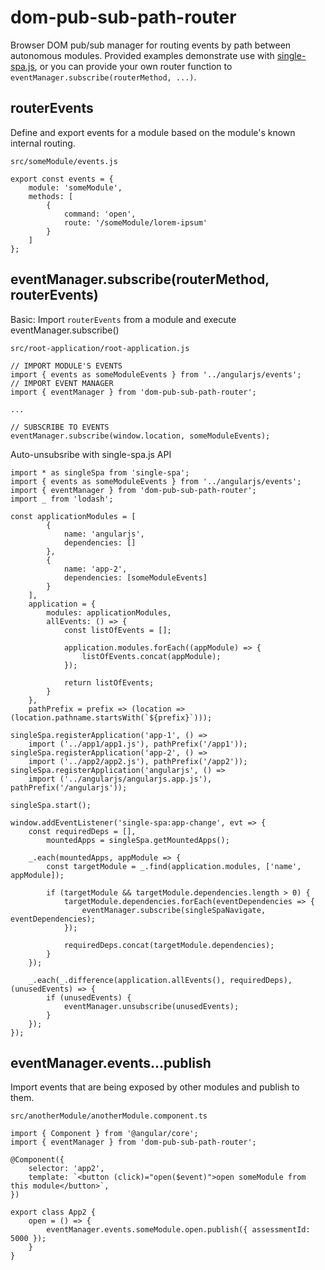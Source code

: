 # dom-pub-sub-path-router

Browser DOM pub/sub manager for routing events by path between autonomous modules. Provided examples demonstrate use with [single-spa.js](https://github.com/CanopyTax/single-spa), or you can provide your own router function to `eventManager.subscribe(routerMethod, ...)`.

## routerEvents
Define and export events for a module based on the module's known internal routing.

`src/someModule/events.js`
```
export const events = {
	module: 'someModule',
	methods: [
		{
			command: 'open',
			route: '/someModule/lorem-ipsum'
		}
	]
};
```

## eventManager.subscribe(routerMethod, routerEvents)
Basic: Import `routerEvents` from a module and execute eventManager.subscribe()

`src/root-application/root-application.js`
```
// IMPORT MODULE'S EVENTS
import { events as someModuleEvents } from '../angularjs/events';
// IMPORT EVENT MANAGER
import { eventManager } from 'dom-pub-sub-path-router';

...

// SUBSCRIBE TO EVENTS
eventManager.subscribe(window.location, someModuleEvents);
```

Auto-unsubsribe with single-spa.js API
```
import * as singleSpa from 'single-spa';
import { events as someModuleEvents } from '../angularjs/events';
import { eventManager } from 'dom-pub-sub-path-router';
import _ from 'lodash';

const applicationModules = [
		{
			name: 'angularjs',
			dependencies: []
		},
		{
			name: 'app-2',
			dependencies: [someModuleEvents]
		}
	],
	application = {
		modules: applicationModules,
		allEvents: () => {
			const listOfEvents = [];

			application.modules.forEach((appModule) => {
				listOfEvents.concat(appModule);
			});

			return listOfEvents;
		}
	},
	pathPrefix = prefix => (location => (location.pathname.startsWith(`${prefix}`)));

singleSpa.registerApplication('app-1', () =>
	import ('../app1/app1.js'), pathPrefix('/app1'));
singleSpa.registerApplication('app-2', () =>
	import ('../app2/app2.js'), pathPrefix('/app2'));
singleSpa.registerApplication('angularjs', () =>
	import ('../angularjs/angularjs.app.js'), pathPrefix('/angularjs'));

singleSpa.start();

window.addEventListener('single-spa:app-change', evt => {
	const requiredDeps = [],
		mountedApps = singleSpa.getMountedApps();

	_.each(mountedApps, appModule => {
		const targetModule = _.find(application.modules, ['name', appModule]);

		if (targetModule && targetModule.dependencies.length > 0) {
			targetModule.dependencies.forEach(eventDependencies => {
				eventManager.subscribe(singleSpaNavigate, eventDependencies);
			});

			requiredDeps.concat(targetModule.dependencies);
		}
	});

	_.each(_.difference(application.allEvents(), requiredDeps), (unusedEvents) => {
		if (unusedEvents) {
			eventManager.unsubscribe(unusedEvents);
		}
	});
});
```

## eventManager.events.<module>.<event>.publish
Import events that are being exposed by other modules and publish to them.

`src/anotherModule/anotherModule.component.ts`
```
import { Component } from '@angular/core';
import { eventManager } from 'dom-pub-sub-path-router';

@Component({
	selector: 'app2',
	template: `<button (click)="open($event)">open someModule from this module</button>`,
})

export class App2 {
   	open = () => {
        eventManager.events.someModule.open.publish({ assessmentId: 5000 });
   	}
}
```
